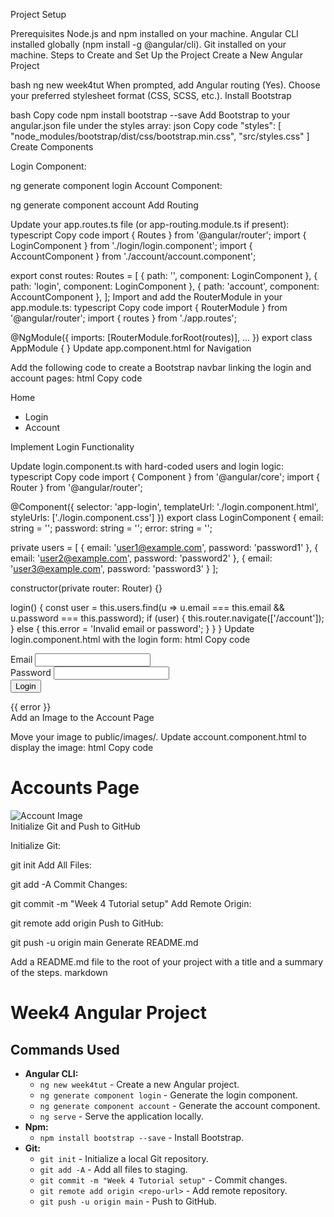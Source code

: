Project Setup

Prerequisites
Node.js and npm installed on your machine.
Angular CLI installed globally (npm install -g @angular/cli).
Git installed on your machine.
Steps to Create and Set Up the Project
Create a New Angular Project

bash
ng new week4tut
When prompted, add Angular routing (Yes).
Choose your preferred stylesheet format (CSS, SCSS, etc.).
Install Bootstrap

bash
Copy code
npm install bootstrap --save
Add Bootstrap to your angular.json file under the styles array:
json
Copy code
"styles": [
  "node_modules/bootstrap/dist/css/bootstrap.min.css",
  "src/styles.css"
]
Create Components

Login Component:

ng generate component login
Account Component:

ng generate component account
Add Routing

Update your app.routes.ts file (or app-routing.module.ts if present):
typescript
Copy code
import { Routes } from '@angular/router';
import { LoginComponent } from './login/login.component';
import { AccountComponent } from './account/account.component';

export const routes: Routes = [
  { path: '', component: LoginComponent },
  { path: 'login', component: LoginComponent },
  { path: 'account', component: AccountComponent },
];
Import and add the RouterModule in your app.module.ts:
typescript
Copy code
import { RouterModule } from '@angular/router';
import { routes } from './app.routes';

@NgModule({
  imports: [RouterModule.forRoot(routes)],
  ...
})
export class AppModule { }
Update app.component.html for Navigation

Add the following code to create a Bootstrap navbar linking the login and account pages:
html
Copy code
<nav class="navbar navbar-expand-lg navbar-light bg-light">
  <a class="navbar-brand" routerLink="/">Home</a>
  <div class="collapse navbar-collapse">
    <ul class="navbar-nav mr-auto">
      <li class="nav-item">
        <a class="nav-link" routerLink="/login">Login</a>
      </li>
      <li class="nav-item">
        <a class="nav-link" routerLink="/account">Account</a>
      </li>
    </ul>
  </div>
</nav>
<div class="container">
  <router-outlet></router-outlet>
</div>
Implement Login Functionality

Update login.component.ts with hard-coded users and login logic:
typescript
Copy code
import { Component } from '@angular/core';
import { Router } from '@angular/router';

@Component({
  selector: 'app-login',
  templateUrl: './login.component.html',
  styleUrls: ['./login.component.css']
})
export class LoginComponent {
  email: string = '';
  password: string = '';
  error: string = '';

  private users = [
    { email: 'user1@example.com', password: 'password1' },
    { email: 'user2@example.com', password: 'password2' },
    { email: 'user3@example.com', password: 'password3' }
  ];

  constructor(private router: Router) {}

  login() {
    const user = this.users.find(u => u.email === this.email && u.password === this.password);
    if (user) {
      this.router.navigate(['/account']);
    } else {
      this.error = 'Invalid email or password';
    }
  }
}
Update login.component.html with the login form:
html
Copy code
<div class="login-container">
  <form (ngSubmit)="login()">
    <div class="form-group">
      <label for="email">Email</label>
      <input type="email" class="form-control" id="email" [(ngModel)]="email" name="email" required>
    </div>
    <div class="form-group">
      <label for="password">Password</label>
      <input type="password" class="form-control" id="password" [(ngModel)]="password" name="password" required>
    </div>
    <button type="submit" class="btn btn-primary">Login</button>
  </form>
  <div *ngIf="error" class="alert alert-danger">{{ error }}</div>
</div>
Add an Image to the Account Page

Move your image to public/images/.
Update account.component.html to display the image:
html
Copy code
<div>
  <h1>Accounts Page</h1>
  <img src="images/account-image.jpg" alt="Account Image">
</div>
Initialize Git and Push to GitHub

Initialize Git:


git init
Add All Files:

git add -A
Commit Changes:

git commit -m "Week 4 Tutorial setup"
Add Remote Origin:

git remote add origin <your-repo-url>
Push to GitHub:

git push -u origin main
Generate README.md

Add a README.md file to the root of your project with a title and a summary of the steps.
markdown

# Week4 Angular Project

## Commands Used

- **Angular CLI:**
  - `ng new week4tut` - Create a new Angular project.
  - `ng generate component login` - Generate the login component.
  - `ng generate component account` - Generate the account component.
  - `ng serve` - Serve the application locally.
- **Npm:**
  - `npm install bootstrap --save` - Install Bootstrap.
- **Git:**
  - `git init` - Initialize a local Git repository.
  - `git add -A` - Add all files to staging.
  - `git commit -m "Week 4 Tutorial setup"` - Commit changes.
  - `git remote add origin <repo-url>` - Add remote repository.
  - `git push -u origin main` - Push to GitHub.
